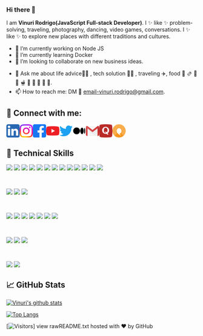 ### Hi there 👋


I am **Vinuri Rodrigo(JavaScript Full-stack Developer)**. I ✨ like ✨  problem-solving, traveling, photography, dancing, video games, conversations. I ✨ like ✨  to explore new places with different traditions and cultures.

- 🔭 I’m currently working on Node JS 
- 🌱 I’m currently learning Docker
- 👯 I’m looking to collaborate on new business ideas.
<!-- - 🤔 I’m seeking help with new business ideas. -->
- 💬 Ask me about life advice🤣🤣 , tech solution 👩‍💻 , traveling ✈️, food 🌯 🫔 🥗 🥘 🫕 🥫 🍝 🍜 🍲 🍛.
- 📫 How to reach me: DM 📱 email-vinuri.rodrigo@gmail.com.

## 🤝 Connect with me:

<a href="www.linkedin.com/in/vinuri-rodrigo"><img align="left" src="https://raw.githubusercontent.com/deepajarout/deepajarout/main/5296501_linkedin_network_linkedin logo_icon.png" alt="deepa Jarout | LinkedIn" width="35px"/></a>

<a href="https://instagram.com/deepajarout"><img align="left" src="https://raw.githubusercontent.com/deepajarout/deepajarout/main/5296765_camera_instagram_instagram logo_icon.png" alt="deepa Jarout| Instagram" width="35px"/></a>

<a href="https://www.facebook.com/deepajarout0"><img align="left" src="https://raw.githubusercontent.com/deepajarout/deepajarout/main/5365678_fb_facebook_facebook logo_icon.png" alt="deepa Jarout| Facebook" width="35px"/></a>

<a href="https://www.youtube.com/channel/UCD1TmriSJKAZQPmWsqb8dnQ"><img align="left" src="https://raw.githubusercontent.com/deepajarout/deepajarout/main/5296521_play_video_vlog_youtube_youtube logo_icon.png" alt="deepa Jarout| Youtube" width="35px"/></a>

<a href="https://twitter.com/deepajarout"><img align="left" src="https://raw.githubusercontent.com/deepajarout/deepajarout/main/5296514_bird_tweet_twitter_twitter logo_icon.png" alt="deepa Jarout| Twitter" width="35px"/></a>

<a href="https://deepajarout.medium.com/"><img align="left" src="https://raw.githubusercontent.com/deepajarout/deepajarout/main/7079375_medium logo_medium_icon.png" alt="deepa jarout | Medium" width="35px"/></a>

<a href="mailto:dj.jarout@gmail.com"><img align="left" src="https://raw.githubusercontent.com/deepajarout/deepajarout/main/2993691_brand_brands_gmail_logo_logos_icon.png" alt="deepa jarout | Gmail" width="35px"/></a>

<a href="https://www.quora.com/profile/Deepa-Jarout-1"><img align="left" src="https://raw.githubusercontent.com/deepajarout/deepajarout/main/2613304_answers_insights_knowledge_questions_quora_icon.png" alt="deepa jarout | Quora" width="35px"/></a>

<a href="https://www.yourquote.in/deepa-jarout-bcnif/quotes"><img align="left" src="https://raw.githubusercontent.com/deepajarout/deepajarout/main/pngaaa.com-2253457.png" alt="deepa jarout | Quora" width="35px" /></a>
</br>
</br>


## 💼 Technical Skills

![](https://img.shields.io/badge/gaming-unity-informational?style=flat&logo=unity&logoColor=white)
![](https://img.shields.io/badge/Framework-node.js-informational?style=flat&logo=node.js&logoColor=white)
![](https://img.shields.io/badge/Database-MongoDB-informational?style=flat&logo=mongodb&logoColor=white)
![](https://img.shields.io/badge/Code-React-informational?style=flat&logo=react&color=61DAFB)
![](https://img.shields.io/badge/Code-Redux-informational?style=flat&logo=Redux&color=764ABC)
![](https://img.shields.io/badge/Code-JavaScript-informational?style=flat&logo=JavaScript&color=F7DF1E)
![](https://img.shields.io/badge/Code-HTML5-informational?style=flat&logo=HTML5&color=E34F26)
![](https://img.shields.io/badge/Code-PostgreSQL-informational?style=flat&logo=PostgreSQL&color=336791)
![](https://img.shields.io/badge/Code-SQLite-informational?style=flat&logo=SQLite&color=003B57)
![](https://img.shields.io/badge/Code-Typescript-informational?style=flat&logo=typescript&logoColor=white)
![](https://img.shields.io/badge/code-GraphQL-informational?style=flat&logo=graphql&logoColor=white)
![](https://img.shields.io/badge/code-JWT-informational?style=flat&logo=JSON%20web%20tokens)
![](https://img.shields.io/badge/code-GULP-informational?style=flat&logo=gulp&logoColor=white)

</br>

![](https://img.shields.io/badge/Style-Bootstrap-informational?style=flat&logo=Bootstrap&color=7952B3)
![](https://img.shields.io/badge/Style-CSS3-informational?style=flat&logo=CSS3&color=1572B6)
![](https://img.shields.io/badge/Style-styled--components-informational?style=flat&logo=styled-components&color=DB7093)


</br>


![](https://img.shields.io/badge/Tools-Figma-informational?style=flat&logo=Figma&color=F24E1E)
![](https://img.shields.io/badge/Tools-NPM-informational?style=flat&logo=NPM&color=CB3837)
![](https://img.shields.io/badge/Tools-Heroku-informational?style=flat&logo=Heroku&color=430098)
![](https://img.shields.io/badge/Tools-Git-informational?style=flat&logo=Git&color=F05032)
![](https://img.shields.io/badge/Tools-GitHub-informational?style=flat&logo=GitHub&color=181717)
![](https://img.shields.io/badge/Tools-bitbucket-informational?style=flat&logo=bitbucket&logoColor=white)
![](https://img.shields.io/badge/Tools-github-informational?style=flat&logo=github&logoColor=white)

</br>

![](https://img.shields.io/badge/TestingTools-cypress-informational?style=flat&logo=cypress&logoColor=058a5e)
![](https://img.shields.io/badge/TestingTools-jest-informational?style=flat&logo=jest&logoColor=white)
![](https://img.shields.io/badge/testingTools-mocha-informational?style=flat&logo=mocha&logoColor=white)

</br>

![](https://img.shields.io/badge/server-nginx-informational?style=flat&logo=nginx&logoColor=white)
![](https://img.shields.io/badge/server-jenkins-informational?style=flat&logo=jenkins&logoColor=white)


## 📈 GitHub Stats 

[![Vinuri's github stats](https://github-readme-stats.vercel.app/api?username=deepajarout)](https://github.com/deepajarout)

[![Top Langs](https://github-readme-stats.vercel.app/api/top-langs/?username=VINURIRODRIGO&layout=compact)](https://github.com/VINURIRODRIGO)

[![Visitors](https://visitor-badge.glitch.me/badge?page_id=deepajarout.deepajarout)]
view rawREADME.txt hosted with ❤ by GitHub
